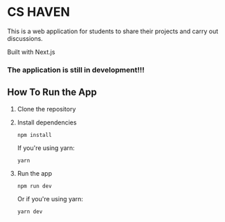 # CS HAVEN

This is a web application for students to share their projects and carry out discussions.

Built with Next.js

### The application is still in development!!!

## How To Run the App

1. Clone the repository

2. Install dependencies

   ```
   npm install
    ```

   If you're using yarn:

   ```
   yarn
   ```

3. Run the app

   ```
   npm run dev
   ```
   Or if you're using yarn:

   ```
   yarn dev
   ```
